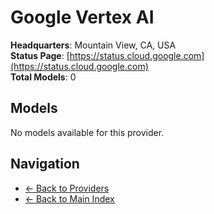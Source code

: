# Google Vertex AI

**Headquarters**: Mountain View, CA, USA  
**Status Page**: [https://status.cloud.google.com](https://status.cloud.google.com)  
**Total Models**: 0

## Models

No models available for this provider.

## Navigation

- [← Back to Providers](../README.md)
- [← Back to Main Index](../../README.md)
